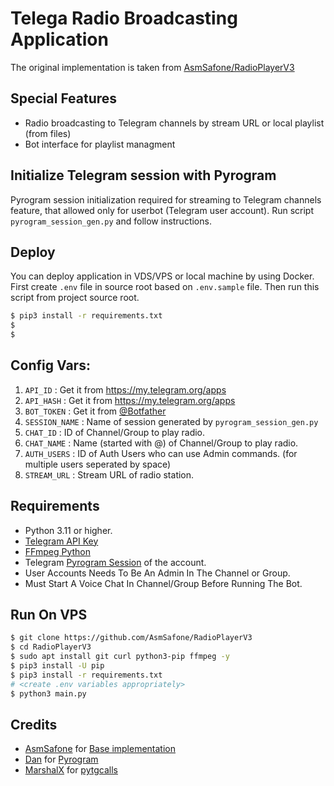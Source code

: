 # Telega Radio Broadcasting Application

The original implementation is taken from [AsmSafone/RadioPlayerV3](https://github.com/AsmSafone/RadioPlayerV3)

## Special Features

- Radio broadcasting to Telegram channels by stream URL or local playlist (from files)
- Bot interface for playlist managment

## Initialize Telegram session with Pyrogram

Pyrogram session initialization required for streaming to Telegram channels feature, that allowed only for userbot (Telegram user account).
Run script `pyrogram_session_gen.py` and follow instructions.


## Deploy 

You can deploy application in VDS/VPS or local machine by using Docker.
First create `.env` file in source root based on `.env.sample` file.
Then run this script from project source root.

```sh
$ pip3 install -r requirements.txt
$
$
```

## Config Vars:
1. `API_ID` : Get it from https://my.telegram.org/apps
2. `API_HASH` : Get it from https://my.telegram.org/apps
3. `BOT_TOKEN` : Get it from [@Botfather](https://t.me/botfather)
4. `SESSION_NAME` : Name of session generated by `pyrogram_session_gen.py`
5. `CHAT_ID` : ID of Channel/Group to play radio.
6. `CHAT_NAME` : Name (started with @) of Channel/Group to play radio.
7. `AUTH_USERS` : ID of Auth Users who can use Admin commands. (for multiple users seperated by space)
8. `STREAM_URL` : Stream URL of radio station.

## Requirements

- Python 3.11 or higher.
- [Telegram API Key](https://docs.pyrogram.org/intro/quickstart#enjoy-the-api)
- [FFmpeg Python](https://www.ffmpeg.org/)
- Telegram [Pyrogram Session](http://t.me/genStr_robot) of the account.
- User Accounts Needs To Be An Admin In The Channel or Group.
- Must Start A Voice Chat In Channel/Group Before Running The Bot.

## Run On VPS

```sh
$ git clone https://github.com/AsmSafone/RadioPlayerV3
$ cd RadioPlayerV3
$ sudo apt install git curl python3-pip ffmpeg -y
$ pip3 install -U pip
$ pip3 install -r requirements.txt
# <create .env variables appropriately>
$ python3 main.py
```


## Credits

- [AsmSafone](https://github.com/AsmSafone) for [Base implementation](https://github.com/AsmSafone/RadioPlayerV3)
- [Dan](https://github.com/delivrance) for [Pyrogram](https://github.com/pyrogram/pyrogram)
- [MarshalX](https://github.com/MarshalX) for [pytgcalls](https://github.com/MarshalX/tgcalls)

